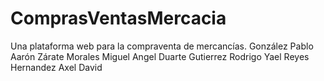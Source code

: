 # ComprasVentasMercacia
Una plataforma web para la compraventa de mercancías.
González Pablo Aarón
Zárate Morales Miguel Angel
Duarte Gutierrez Rodrigo Yael
Reyes Hernandez Axel David
